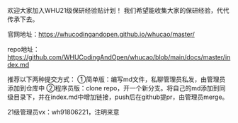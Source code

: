 欢迎大家加入WHU21级保研经验贴计划！
我们希望能收集大家的保研经验，代代传承下去。

官网地址：https://whucodingandopen.github.io/whucao/master/

repo地址：https://github.com/WHUCodingAndOpen/whucao/blob/main/docs/master/index.md

推荐以下两种提交方式：
①简单版：编写md文件，私聊管理员私发，由管理员添加到仓库中
②程序员版：clone repo，开一个新分支。将自己的md添加到同级目录下，并在index.md中增加链接，push后在github提pr，由管理员merge。


21级管理员vx：wh91806221，注明来意